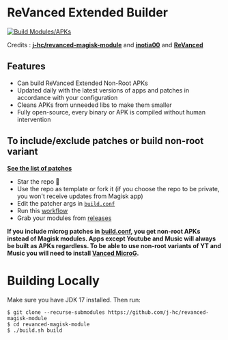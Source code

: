 # ReVanced Extended Builder
[![Build Modules/APKs](https://github.com/OkMohit/RVX-M/actions/workflows/build.yml/badge.svg)](https://github.com/j-hc/revanced-magisk-module/actions/workflows/build.yml)


Credits : [**j-hc/revanced-magisk-module**](https://github.com/j-hc/revanced-magisk-module) and [**inotia00**](https://github.com/inotia00) and [**ReVanced**](https://github.com/revanced)

## Features
 * Can build ReVanced Extended Non-Root APKs
 * Updated daily with the latest versions of apps and patches in accordance with your configuration
 * Cleans APKs from unneeded libs to make them smaller
 * Fully open-source, every binary or APK is compiled without human intervention

## To include/exclude patches or build non-root variant
[**See the list of patches**](https://github.com/inotia00/revanced-patches#-list-of-available-patches)

 * Star the repo :eyes:
 * Use the repo as template or fork it (if you choose the repo to be private, you won't receive updates from Magisk app)
 * Edit the patcher args in [`build.conf`](./build.conf)
 * Run this [workflow](../../actions/workflows/compile.yml) 
 * Grab your modules from [releases](../../releases)

**If you include microg patches in [build.conf](./build.conf), you get non-root APKs instead of Magisk modules. Apps except Youtube and Music will always be built as APKs regardless. To be able to use non-root variants of YT and Music you will need to install [Vanced MicroG](https://github.com/TeamVanced/VancedMicroG/releases).**


# Building Locally
Make sure you have JDK 17 installed. Then run:

```console
$ git clone --recurse-submodules https://github.com/j-hc/revanced-magisk-module
$ cd revanced-magisk-module
$ ./build.sh build
```
